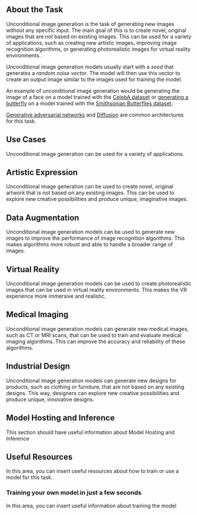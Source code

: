 ## About the Task

Unconditional image generation is the task of generating new images without any specific input. The main goal of this is to create novel, original images that are not based on existing images.
This can be used for a variety of applications, such as creating new artistic images, improving image recognition algorithms, or generating photorealistic images for virtual reality environments.

Unconditional image generation models usually start with a *seed* that generates a *random noise vector*. The model will then use this vector to create an output image similar to the images used for training the model.

An example of unconditional image generation would be generating the image of a face on a model trained with the [CelebA dataset](https://huggingface.co/datasets/huggan/CelebA-HQ) or [generating a butterfly](https://huggingface.co/spaces/huggan/butterfly-gan) on a model trained with the [Smithsonian Butterflies dataset](https://huggingface.co/datasets/ceyda/smithsonian_butterflies).

[Generative adversarial networks](https://en.wikipedia.org/wiki/Generative_adversarial_network) and [Diffusion](https://huggingface.co/docs/diffusers/index) are common architectures for this task.

## Use Cases

Unconditional image generation can be used for a variety of applications.

## Artistic Expression
Unconditional image generation can be used to create novel, original artwork that is not based on any existing images. This can be used to explore new creative possibilities and produce unique, imaginative images.

## Data Augmentation 
Unconditional image generation models can be used to generate new images to improve the performance of image recognition algorithms. This makes algorithms more robust and able to handle a broader range of images.

## Virtual Reality 
Unconditional image generation models can be used to create photorealistic images that can be used in virtual reality environments. This makes the VR experience more immersive and realistic.

## Medical Imaging 
Unconditional image generation models can generate new medical images, such as CT or MRI scans, that can be used to train and evaluate medical imaging algorithms. This can improve the accuracy and reliability of these algorithms.

## Industrial Design
Unconditional image generation models can generate new designs for products, such as clothing or furniture, that are not based on any existing designs. This way, designers can explore new creative possibilities and produce unique, innovative designs.

## Model Hosting and Inference

This section should have useful information about Model Hosting and Inference

## Useful Resources

In this area, you can insert useful resources about how to train or use a model for this task.

### Training your own model in just a few seconds

In this area, you can insert useful information about training the model
